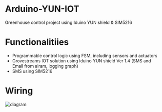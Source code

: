 # Arduino-YUN-IOT
Greenhouse control project using Iduino YUN shield &amp; SIM5216

# Functionalitiies
- Programmable control logic using FSM, including sensors and actuators
- Grovestreams IOT solution using Iduino YUN shield Ver 1.4 (SMS and Email from alram, logging graph)
- SMS using SIM5216 

# Wiring
![diagram](https://github.com/chace1989/Arduino-YUN-IOT/blob/master/Wiring_Ver05.png)
